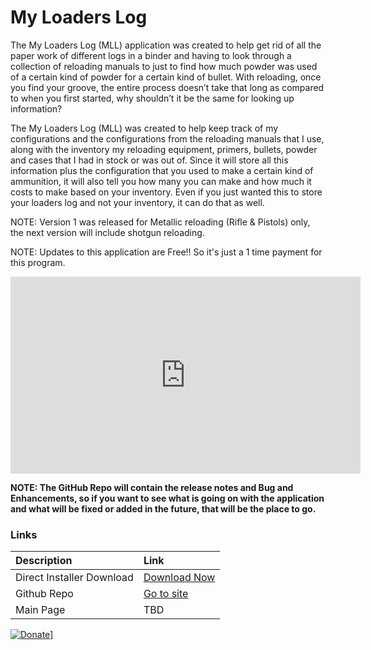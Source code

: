 # My Loaders Log

The My Loaders Log (MLL) application was created to help get rid of all the paper work of different logs in a binder and having to look through a collection of reloading manuals to just to find how much powder was used of a certain kind of powder for a certain kind of bullet. With reloading, once you find your groove, the entire process doesn’t take that long as compared to when you first started, why shouldn’t it be the same for looking up information? 

The My Loaders Log (MLL) was created to help keep track of my configurations and the configurations from the reloading manuals that I use, along with the inventory my reloading equipment, primers, bullets, powder and cases that I had in stock or was out of. Since it will store all this information plus the configuration that you used to make a certain kind of ammunition, it will also tell you how many you can make and how much it costs to make based on your inventory. Even if you just wanted this to store your loaders log and not your inventory, it can do that as well. 

NOTE: Version 1 was released for Metallic reloading (Rifle & Pistols) only, the next version will include shotgun reloading. 

NOTE: Updates to this application are Free!! So it's just a 1 time payment for this program. 

<iframe width="560" height="315" src="https://www.youtube.com/embed/XWi83SQ2vKs" title="YouTube video player" frameborder="0" allow="accelerometer; autoplay; clipboard-write; encrypted-media; gyroscope; picture-in-picture" allowfullscreen></iframe>

**NOTE:  The GitHub Repo will contain the release notes and Bug and Enhancements, so if you want to see what is going on with the application and what will be fixed or added in the future, that will be the place to go.**

### Links

| Description | Link |     
|:--|:--|
| Direct Installer Download | [Download Now](https://github.com/burnsoftnet/MyLoadersLog/releases/download/v2.5.0.0/BSMyLoadersLog_Setup.msi) |
| Github Repo | [Go to site](https://github.com/burnsoftnet/MyLoadersLog) |
| Main Page | TBD  | 

[![Donate](https://www.paypalobjects.com/en_US/i/btn/btn_donateCC_LG.gif)](https://www.paypal.com/cgi-bin/webscr?cmd=_s-xclick&hosted_button_id=JSW8XEMQVH4BE)]